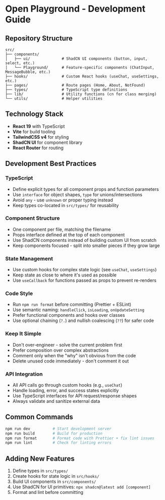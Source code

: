 # Open Playground - Development Guide

## Repository Structure

```
src/
├── components/
│   ├── ui/              # ShadCN UI components (button, input, select, etc.)
│   └── Playground/      # Feature-specific components (ChatInput, MessageBubble, etc.)
├── hooks/               # Custom React hooks (useChat, useSettings, etc.)
├── pages/               # Route pages (Home, About, NotFound)
├── types/               # TypeScript type definitions
├── lib/                 # Utility functions (cn for class merging)
└── utils/               # Helper utilities
```

## Technology Stack

- **React 19** with TypeScript
- **Vite** for build tooling
- **TailwindCSS v4** for styling
- **ShadCN UI** for component library
- **React Router** for routing

## Development Best Practices

### TypeScript
- Define explicit types for all component props and function parameters
- Use `interface` for object shapes, `type` for unions/intersections
- Avoid `any` - use `unknown` or proper typing instead
- Keep types co-located in `src/types/` for reusability

### Component Structure
- One component per file, matching the filename
- Props interface defined at the top of each component
- Use ShadCN components instead of building custom UI from scratch
- Keep components focused - split into smaller pieces if they grow large

### State Management
- Use custom hooks for complex state logic (see `useChat`, `useSettings`)
- Keep state as close to where it's used as possible
- Use `useCallback` for functions passed as props to prevent re-renders

### Code Style
- Run `npm run format` before committing (Prettier + ESLint)
- Use semantic naming: `handleClick`, `isLoading`, `onUpdateSetting`
- Prefer functional components and hooks over classes
- Use optional chaining (`?.`) and nullish coalescing (`??`) for safer code

### Keep It Simple
- Don't over-engineer - solve the current problem first
- Prefer composition over complex abstractions
- Comment only when the "why" isn't obvious from the code
- Delete unused code immediately - don't comment it out

### API Integration
- All API calls go through custom hooks (e.g., `useChat`)
- Handle loading, error, and success states explicitly
- Use TypeScript interfaces for API request/response shapes
- Always validate and sanitize external data

## Common Commands

```bash
npm run dev          # Start development server
npm run build        # Build for production
npm run format       # Format code with Prettier + fix lint issues
npm run lint         # Check for linting errors
```

## Adding New Features

1. Define types in `src/types/`
2. Create hooks for state logic in `src/hooks/`
3. Build UI components in `src/components/`
4. Use ShadCN for UI primitives: `npx shadcn@latest add [component]`
5. Format and lint before committing

